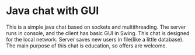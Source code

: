 # Java chat with GUI
This is a simple java chat based on sockets and multithreading. The server runs in console, and the client has basic GUI in Swing. This chat is designed for the local network. Server saves new users in file(like a little database). The main purpose of this chat is education, so offers are welcome.
